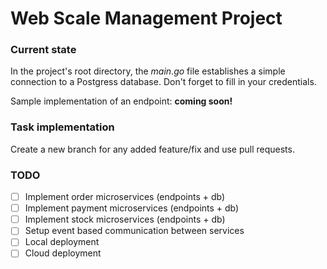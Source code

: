 # Web Scale Management Project

### Current state

In the project's root directory, the _main.go_ file establishes a simple connection to a Postgress database. Don't forget to fill in your credentials.

Sample implementation of an endpoint: **coming soon!**

### Task implementation

Create a new branch for any added feature/fix and use pull requests. 

### TODO

- [ ] Implement order microservices (endpoints + db)
- [ ] Implement payment microservices (endpoints + db)
- [ ] Implement stock microservices (endpoints + db)
- [ ] Setup event based communication between services
- [ ] Local deployment
- [ ] Cloud deployment